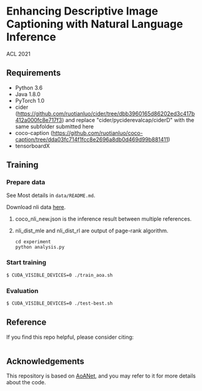 # Enhancing Descriptive Image Captioning with Natural Language Inference

ACL 2021

## Requirements

- Python 3.6
- Java 1.8.0
- PyTorch 1.0
- cider (https://github.com/ruotianluo/cider/tree/dbb3960165d86202ed3c417b412a000fc8e717f3) and replace "cider/pyciderevalcap/ciderD"  with the same subfolder submitted here
- coco-caption (https://github.com/ruotianluo/coco-caption/tree/dda03fc714f1fcc8e2696a8db0d469d99b881411)
- tensorboardX


## Training 

### Prepare data

See Most details in `data/README.md`.

Download nli data [here](https://drive.google.com/drive/folders/1wD8ThjwQknvOiRlxRvcVXgflZ69CXnsW?usp=sharing). 

1. coco_nli_new.json is the inference result between multiple references.

2. nli_dist_mle and nli_dist_rl are output of page-rank algorithm.

   ```shell
   cd experiment
   python analysis.py
   ```

### Start training

```bash
$ CUDA_VISIBLE_DEVICES=0 ./train_aoa.sh
```


### Evaluation

```bash
$ CUDA_VISIBLE_DEVICES=0 ./test-best.sh
```


## Reference

If you find this repo helpful, please consider citing:

```

```

## Acknowledgements

This repository is based on [AoANet](https://github.com/husthuaan/AoANet), and you may refer to it for more details about the code.
